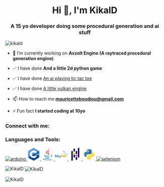 <h1 align="center">Hi 👋, I'm KikalD</h1>
<h3 align="center">A 15 yo developer doing some procedural generation and ai stuff</h3>

<p align="left"> <img src="https://komarev.com/ghpvc/?username=kikald&label=Profile%20views&color=0e75b6&style=flat" alt="kikald" /> </p>

- 🔭 I’m currently working on **Axzolt Engine (A raytraced procedural generation engine)**

- ✅ I have done **And a little 2d python game**

- ✅ I have done [An ai playing tic tac toe](https://github.com/KikalD/Morpion-Ai)

- ✅ I have done [A little vulkan engine](https://github.com/KikalD/glowing_engine)

- 📫 How to reach me **mauricetteboudiou@gmail.com**

- ⚡ Fun fact **I started coding at 10yo**

<h3 align="left">Connect with me:</h3>
<p align="left">
</p>

<h3 align="left">Languages and Tools:</h3>
<p align="left"> <a href="https://www.arduino.cc/" target="_blank" rel="noreferrer"> <img src="https://cdn.worldvectorlogo.com/logos/arduino-1.svg" alt="arduino" width="40" height="40"/> </a> <a href="https://www.w3schools.com/cpp/" target="_blank" rel="noreferrer"> <img src="https://raw.githubusercontent.com/devicons/devicon/master/icons/cplusplus/cplusplus-original.svg" alt="cplusplus" width="40" height="40"/> </a> <a href="https://www.java.com" target="_blank" rel="noreferrer"> <img src="https://raw.githubusercontent.com/devicons/devicon/master/icons/java/java-original.svg" alt="java" width="40" height="40"/> </a> <a href="https://www.mysql.com/" target="_blank" rel="noreferrer"> <img src="https://raw.githubusercontent.com/devicons/devicon/master/icons/mysql/mysql-original-wordmark.svg" alt="mysql" width="40" height="40"/> </a> <a href="https://pandas.pydata.org/" target="_blank" rel="noreferrer"> <img src="https://raw.githubusercontent.com/devicons/devicon/2ae2a900d2f041da66e950e4d48052658d850630/icons/pandas/pandas-original.svg" alt="pandas" width="40" height="40"/> </a> <a href="https://www.python.org" target="_blank" rel="noreferrer"> <img src="https://raw.githubusercontent.com/devicons/devicon/master/icons/python/python-original.svg" alt="python" width="40" height="40"/> </a> <a href="https://www.selenium.dev" target="_blank" rel="noreferrer"> <img src="https://raw.githubusercontent.com/detain/svg-logos/780f25886640cef088af994181646db2f6b1a3f8/svg/selenium-logo.svg" alt="selenium" width="40" height="40"/> </a> </p>

<p><img align="left" src="https://github-readme-stats.vercel.app/api/top-langs?username=KikalD&show_icons=true&locale=en&layout=compact" alt="KikalD" /></p>

<p>&nbsp;<img align="center" src="https://github-readme-stats.vercel.app/api?username=KikalD&show_icons=true&locale=en" alt="KikalD" /></p>

<p><img align="center" src="https://github-readme-streak-stats.herokuapp.com/?user=KikalD&" alt="KikalD" /></p>
